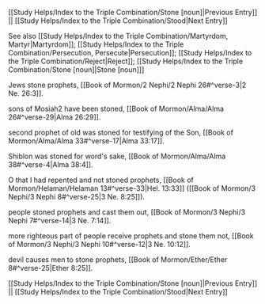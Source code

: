 [[Study Helps/Index to the Triple Combination/Stone [noun]|Previous Entry]]  ||  [[Study Helps/Index to the Triple Combination/Stood|Next Entry]]

 See also [[Study Helps/Index to the Triple Combination/Martyrdom, Martyr|Martyrdom]]; [[Study Helps/Index to the Triple Combination/Persecution, Persecute|Persecution]]; [[Study Helps/Index to the Triple Combination/Reject|Reject]]; [[Study Helps/Index to the Triple Combination/Stone [noun]|Stone [noun]]]

 Jews stone prophets, [[Book of Mormon/2 Nephi/2 Nephi 26#^verse-3|2 Ne. 26:3]].

 sons of Mosiah2 have been stoned, [[Book of Mormon/Alma/Alma 26#^verse-29|Alma 26:29]].

 second prophet of old was stoned for testifying of the Son, [[Book of Mormon/Alma/Alma 33#^verse-17|Alma 33:17]].

 Shiblon was stoned for word's sake, [[Book of Mormon/Alma/Alma 38#^verse-4|Alma 38:4]].

 O that I had repented and not stoned prophets, [[Book of Mormon/Helaman/Helaman 13#^verse-33|Hel. 13:33]] ([[Book of Mormon/3 Nephi/3 Nephi 8#^verse-25|3 Ne. 8:25]]).

 people stoned prophets and cast them out, [[Book of Mormon/3 Nephi/3 Nephi 7#^verse-14|3 Ne. 7:14]].

 more righteous part of people receive prophets and stone them not, [[Book of Mormon/3 Nephi/3 Nephi 10#^verse-12|3 Ne. 10:12]].

 devil causes men to stone prophets, [[Book of Mormon/Ether/Ether 8#^verse-25|Ether 8:25]].

[[Study Helps/Index to the Triple Combination/Stone [noun]|Previous Entry]]  ||  [[Study Helps/Index to the Triple Combination/Stood|Next Entry]]